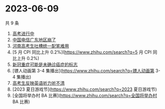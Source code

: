 # 2023-06-09

共 9 条

<!-- BEGIN -->
<!-- 最后更新时间 Fri Jun 09 2023 17:07:27 GMT+0800 (China Standard Time) -->

1. [高考进行中](https://www.zhihu.com/search?q=高考进行中)
1. [中国电信广东地区崩了](https://www.zhihu.com/search?q=中国电信广东地区崩了)
1. [河南高考生吐槽统一配笔难用](https://www.zhihu.com/search?q=河南高考生吐槽统一配笔难用)
1. [5 月 CPI 同比上升 0.2%](https://www.zhihu.com/search?q=5 月 CPI 同比上升
   0.2%)
1. [新冠重症可能是未确诊癌症的标志](https://www.zhihu.com/search?q=新冠重症可能是未确诊癌症的标志)
1. [镖人动画第 3-4 集播出](https://www.zhihu.com/search?q=镖人动画第 3-4 集播出)
1. [高考生反映英语听力听不清](https://www.zhihu.com/search?q=高考生反映英语听力听不清)
1. [2023 夏日游戏节](https://www.zhihu.com/search?q=2023 夏日游戏节)
1. [全国将举办村 BA 比赛](https://www.zhihu.com/search?q=全国将举办村 BA 比赛)

<!-- END -->
